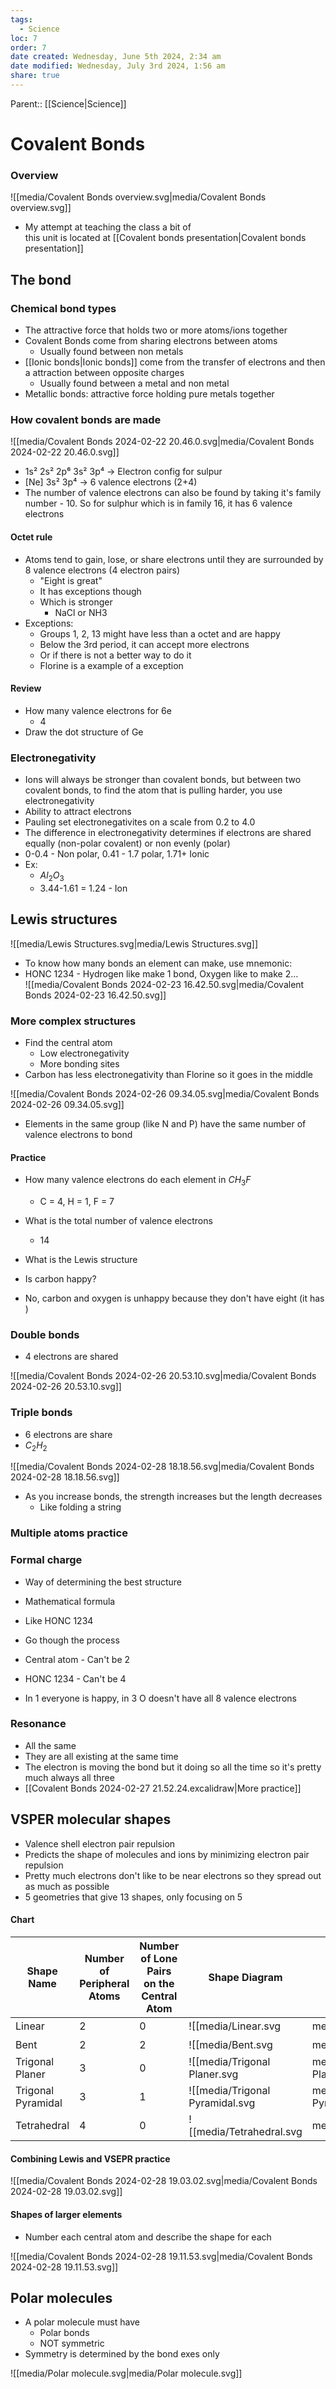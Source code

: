 ```yaml
---
tags:
  - Science
loc: 7
order: 7
date created: Wednesday, June 5th 2024, 2:34 am
date modified: Wednesday, July 3rd 2024, 1:56 am
share: true
---
```

  
Parent:: [[Science|Science]]  
  
# Covalent Bonds  
  
### Overview  
  
![[media/Covalent Bonds overview.svg|media/Covalent Bonds overview.svg]]  
  
- My attempt at teaching the class a bit of  
  this unit is located at [[Covalent bonds presentation|Covalent bonds presentation]]  
  
## The bond  
  
### Chemical bond types  
  
- The attractive force that holds two or more atoms/ions together  
- Covalent Bonds come from sharing electrons between atoms  
  - Usually found between non metals  
- [[Ionic bonds|Ionic bonds]] come from the transfer of electrons and then a attraction between opposite charges  
  - Usually found between a metal and non metal  
- Metallic bonds: attractive force holding pure metals together  
  
### How covalent bonds are made  
  
![[media/Covalent Bonds 2024-02-22 20.46.0.svg|media/Covalent Bonds 2024-02-22 20.46.0.svg]]  
  
- 1s² 2s² 2p⁶ 3s² 3p⁴ -> Electron config for sulpur  
- \[Ne\] 3s² 3p⁴ -> 6 valence electrons (2+4)  
- The number of valence electrons can also be found by taking it's family number - 10. So for sulphur which is in family 16, it has 6 valence electrons  
  
  
  
#### Octet rule  
  
- Atoms tend to gain, lose, or share electrons until they are surrounded by 8 valence electrons (4 electron pairs)  
  - "Eight is great"  
  - It has exceptions though  
  - Which is stronger  
    - NaCl or NH3  
- Exceptions:  
  - Groups 1, 2, 13 might have less than a octet and are happy  
  - Below the 3rd period, it can accept more electrons  
  - Or if there is not a better way to do it  
  - Florine is a example of a exception  
  
#### Review  
  
- How many valence electrons for 6e  
  - 4  
- Draw the dot structure of Ge  
  
### Electronegativity  
  
- Ions will always be stronger than covalent bonds, but between two covalent bonds, to find the atom that is pulling harder, you use electronegativity  
- Ability to attract electrons  
- Pauling set electronegativites on a scale from 0.2 to 4.0  
- The difference in electronegativity determines if electrons are shared equally (non-polar covalent) or non evenly (polar)  
- 0-0.4 - Non polar, 0.41 - 1.7 polar, 1.71+ Ionic  
- Ex:  
  - $Al_2O_3$  
  - 3.44-1.61 = 1.24 - Ion  
  
## Lewis structures  
  
![[media/Lewis Structures.svg|media/Lewis Structures.svg]]  
  
- To know how many bonds an element can make, use mnemonic:  
- HONC 1234 - Hydrogen like make 1 bond, Oxygen like to make 2…  
  ![[media/Covalent Bonds 2024-02-23 16.42.50.svg|media/Covalent Bonds 2024-02-23 16.42.50.svg]]  
  
### More complex structures  
  
- Find the central atom  
  - Low electronegativity  
  - More bonding sites  
- Carbon has less electronegativity than Florine so it goes in the middle  
  
![[media/Covalent Bonds 2024-02-26 09.34.05.svg|media/Covalent Bonds 2024-02-26 09.34.05.svg]]  
  
- Elements in the same group (like N and P) have the same number of valence electrons to bond  
  
#### Practice  
  
- How many valence electrons do each element in $CH_3F$  
  - C = 4, H = 1, F = 7  
- What is the total number of valence electrons  
  - 14  
- What is the Lewis structure  
    
- Is carbon happy?  
- No, carbon and oxygen is unhappy because they don't have eight (it has )  
  
### Double bonds  
  
- 4 electrons are shared  
  
![[media/Covalent Bonds 2024-02-26 20.53.10.svg|media/Covalent Bonds 2024-02-26 20.53.10.svg]]  
  
### Triple bonds  
  
- 6 electrons are share  
- $C_2H_2$  
  
![[media/Covalent Bonds 2024-02-28 18.18.56.svg|media/Covalent Bonds 2024-02-28 18.18.56.svg]]  
  
- As you increase bonds, the strength increases but the length decreases  
  - Like folding a string  
  
### Multiple atoms practice  
  
  
  
### Formal charge  
  
- Way of determining the best structure  
- Mathematical formula  
- Like HONC 1234  
  
  
  
- Go though the process  
- Central atom - Can't be 2  
- HONC 1234 - Can't be 4  
- In 1 everyone is happy, in 3 O doesn't have all 8 valence electrons  
  
### Resonance  
  
  
  
- All the same  
- They are all existing at the same time  
- The electron is moving the bond but it doing so all the time so it's pretty much always all three  
- [[Covalent Bonds 2024-02-27 21.52.24.excalidraw|More practice]]  
  
## VSPER molecular shapes  
  
- Valence shell electron pair repulsion  
- Predicts the shape of molecules and ions by minimizing electron pair repulsion  
- Pretty much electrons don't like to be near electrons so they spread out as much as possible  
- 5 geometries that give 13 shapes, only focusing on 5  
  
#### Chart  
  
| Shape Name         | Number of Peripheral Atoms | Number of Lone Pairs on the Central Atom | Shape Diagram                            | Examples | Approximate Bond Angle |  
| ------------------ | -------------------------- | ---------------------------------------- | ---------------------------------------- | -------- | ---------------------- |  
| Linear             | 2                          | 0                                        | ![[media/Linear.svg|media/Linear.svg]]             | $CO_2$   | $180^\circ$            |  
| Bent               | 2                          | 2                                        | ![[media/Bent.svg|media/Bent.svg]]               | $H_2O$   | $<109.5^\circ$         |  
| Trigonal Planer    | 3                          | 0                                        | ![[media/Trigonal Planer.svg|media/Trigonal Planer.svg]]    | $BF_3$   | $120^\circ$            |  
| Trigonal Pyramidal | 3                          | 1                                        | ![[media/Trigonal Pyramidal.svg|media/Trigonal Pyramidal.svg]] | $NH_3$   | $<109.5^\circ$         |  
| Tetrahedral        | 4                          | 0                                        | ![[media/Tetrahedral.svg|media/Tetrahedral.svg]]        | $CH_4$   | $109.5^\circ$          |  
  
#### Combining Lewis and VSEPR practice  
  
![[media/Covalent Bonds 2024-02-28 19.03.02.svg|media/Covalent Bonds 2024-02-28 19.03.02.svg]]  
  
#### Shapes of larger elements  
  
- Number each central atom and describe the shape for each  
  
![[media/Covalent Bonds 2024-02-28 19.11.53.svg|media/Covalent Bonds 2024-02-28 19.11.53.svg]]  
  
## Polar molecules  
  
- A polar molecule must have  
  - Polar bonds  
  - NOT symmetric  
- Symmetry is determined by the bond exes only  
  
![[media/Polar molecule.svg|media/Polar molecule.svg]]  
